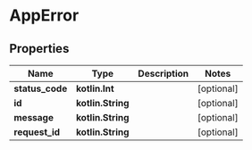 
# AppError

## Properties
Name | Type | Description | Notes
------------ | ------------- | ------------- | -------------
**status_code** | **kotlin.Int** |  |  [optional]
**id** | **kotlin.String** |  |  [optional]
**message** | **kotlin.String** |  |  [optional]
**request_id** | **kotlin.String** |  |  [optional]



